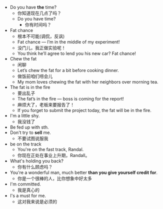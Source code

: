 - Do you have **the** time?
  - 你知道现在几点了吗？
  - Do you have time?
    - 你有时间吗？
- Fat chance
  - 根本不可能(调侃，反讽)
  - Fat chance — I’m in the middle of my experiment!
  - 没门儿，我正做实验呢！
  - You think he’ll agree to lend you his new car? Fat chance!
- Chew the fat
  - 闲聊
  - Let’s chew the fat for a bit before cooking dinner.
  - 做饭前咱们唠会儿
  - My mom loves chewing the fat with her neighbors over morning tea.
- The fat is in the fire
  - 要出乱子
  - The fat’s in the fire — boss is coming for the report!
  - 麻烦大了，老板来要报告了！
  - If you forget to submit the project today, the fat will be in the fire.
- I'm a little shy.
  - 我没钱了
- Be fed up with sth.
- Don't try to **sell** me.
  - 不要试图说服我
- be on the track
  - You're on the fast track, Randal.
  - 你现在正处在事业上升期，Randall。
- What's holding you back?
  - 你有什么顾虑吗？
- You're a wonderful man, much better **than you give yourself credit for**.
  - 你是一个很棒的人，比你想象中好太多
- I'm committed.
  - 我是真心的
- I's a must for me.
  - 这对我来说是必须的
